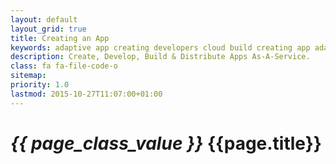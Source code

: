 ```yaml
---
layout: default
layout_grid: true
title: Creating an App
keywords: adaptive app creating developers cloud build creating app adaptive cloud
description: Create, Develop, Build & Distribute Apps As-A-Service. 
class: fa fa-file-code-o
sitemap:
priority: 1.0
lastmod: 2015-10-27T11:07:00+01:00
---
```


<h1><i class="{{ page.class }}" style="width: 55px;">{{ page_class_value }}</i> {{page.title}}</h1>